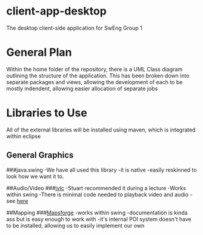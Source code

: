 # client-app-desktop
The desktop client-side application for SwEng Group 1

# General Plan
Within the home folder of the repository, there is a UML Class diagram outlining the structure of the application.
This has been broken down into separate packages and views, allowing the development of each to be mostly indendent, allowing easier allocation of separate jobs

# Libraries to Use
All of the external libraries will be installed using maven, which is integrated within eclipse 
## General Graphics
###java.swing 
-We have all used this library
-it is native
-easily reskinned to look how we want it to.

##Audio/Video
###[jvlc](https://github.com/caprica/vlcj)
-Stuart recommended it during a lecture 
-Works within swing 
-There is minimal code needed to playback video and audio - see [here](https://www.tutorialspoint.com/vlcj/)

##Mapping
###[Mapsforge](https://github.com/mapsforge/mapsforge)
-works within swing
-documentation is kinda ass but is easy enough to work with
-it's internal POI system doesn't have to be installed, allowing us to easily implement our own
